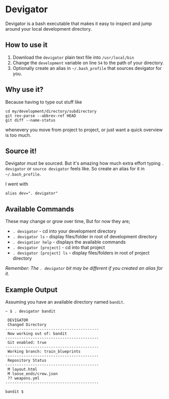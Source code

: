 # Devigator
Devigator is a bash executable that makes it easy to inspect and jump around your local development directory.

## How to use it
1. Download the `devigator` plain text file into `/usr/local/bin`
2. Change the `development` variable on line `54` to the path of your directory.
3. Optionally create an alias in `~/.bash_profile` that sources devigator for you. 

## Why use it?
Because having to type out stuff like 
```
cd my/development/directory/subdirectory
git rev-parse --abbrev-ref HEAD
git diff --name-status
```
whenevery you move from project to project, or just want a quick overview is too much.



## Source it!
Devigator must be sourced. But it's amazing how much extra effort typing `. devigator` or `source devigator` feels like. So create an alias for it in `~/.bash_profile`.

I went with
```
alias dev=". devigator"
```

## Available Commands
These may change or grow over time, But for now they are;

* `. devigator` - cd into your development directory
* `. devigator ls` - display files/folder in root of development directory
* `. devigatior help` - displays the available commands
* `. devigator [project]` - cd into that project
* `. devigator [project] ls` - display files/folders in root of project directory

_Remember: The `. devigator` bit may be different if you created an alias for it._

## Example Output
Assuming you have an available directory named `bandit`.

```
~ $ . devigator bandit

 DEVIGATOR
 Changed Directory 
-----------------------------------------
 Now working out of: bandit 
-----------------------------------------
 Git enabled: true
-----------------------------------------
 Working branch: train_blueprints
-----------------------------------------
 Repository Status                           
-----------------------------------------
 M layout.html
 M loose_ends/crew.json
 ?? weapons.yml
-----------------------------------------

bandit $
```


